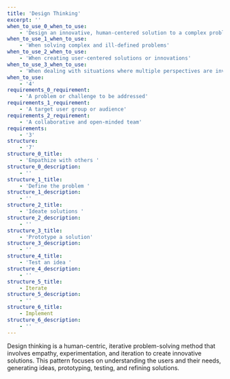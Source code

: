 ```yaml
---
title: 'Design Thinking'
excerpt: ''
when_to_use_0_when_to_use:
    - 'Design an innovative, human-centered solution to a complex problem.'
when_to_use_1_when_to_use:
    - 'When solving complex and ill-defined problems'
when_to_use_2_when_to_use:
    - 'When creating user-centered solutions or innovations'
when_to_use_3_when_to_use:
    - 'When dealing with situations where multiple perspectives are involved'
when_to_use:
    - '4'
requirements_0_requirement:
    - 'A problem or challenge to be addressed'
requirements_1_requirement:
    - 'A target user group or audience'
requirements_2_requirement:
    - 'A collaborative and open-minded team'
requirements:
    - '3'
structure:
    - '7'
structure_0_title:
    - 'Empathize with others '
structure_0_description:
    - ''
structure_1_title:
    - 'Define the problem '
structure_1_description:
    - ''
structure_2_title:
    - 'Ideate solutions '
structure_2_description:
    - ''
structure_3_title:
    - 'Prototype a solution'
structure_3_description:
    - ''
structure_4_title:
    - 'Test an idea '
structure_4_description:
    - ''
structure_5_title:
    - Iterate
structure_5_description:
    - ''
structure_6_title:
    - Implement
structure_6_description:
    - ''
---
```

Design thinking is a human-centric, iterative problem-solving method that involves empathy, experimentation, and iteration to create innovative solutions. This pattern focuses on understanding the users and their needs, generating ideas, prototyping, testing, and refining solutions.